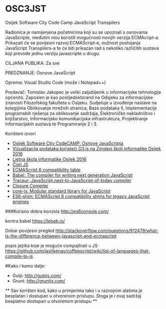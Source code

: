 # OSC3JST
Osijek Software City Code Camp JavaScript Transpilers

Radionica je namijenjena početnicima koji su se upoznali s osnovama JavaScripte, međutim nisu koristili mogućnosti novijih verzija ECMAcript-a. Prikazati će se povijesni razvoj ECMAScript-e, nužnost postojanja JavaScript Transpilers-a te će biti prikazan rad s nekoliko različitih sustava koji prevode jednu verziju javascripte u drugu.

CILJANA PUBLIKA: Za sve 

PREDZNANJE: Osnove JavaScript

Oprema: Visual Studio Code (može i Notepad++)

Predavač:
Tomislav Jakopec je veliki zaljubljenik u informacijske tehnologije općenito. Zaposlen je kao poslijedoktorand na Odsjeku za informacijske znanosti Filozofskog fakulteta u Osijeku. Sudjeluje u izvođenje nastave na kolegijima Oblikovanje mrežnih stranica, Baze podataka II, Implementacije programskih rješenja za oblikovanje sadržaja, Elektroničko nakladništvo i knjižarstvo, Informacijsko komunikacijska infrastruktura, Projektiranje informacijskih sustava te Programiranje 2 i 3.


Korišteni izvori
* [Osijek Software City CodeCAMP: Osnove JavaScripta]
* [Vizualizacija podataka koristeći D3.js na Zimskoj školi informatike Osijek 2016]
* [Ljetna škola informatike Osijek 2016]
* [Čisti JS]
* [ECMAScript 6 compatibility table]
* [Babel: The compiler for writing next generation JavaScript]
* [Traceur: JavaScript.next-to-JavaScript-of-today compiler]
* [Closure Compiler]
* [core-js: Modular standard library for JavaScript]
* [ES6-shim: ECMAScript 6 compatibility shims for legacy JavaScript engines]

###Korisno
dobra konzola
http://es6console.com/

kontra babel
https://lebab.io/

Dobar povijesni pregled
http://stackoverflow.com/questions/912479/what-is-the-difference-between-javascript-and-ecmascript

popis jezika koje je moguće compajlirati u JS
https://github.com/jashkenas/coffeescript/wiki/list-of-languages-that-compile-to-js


#Kako i kamo dalje:
 - Gulp: http://gulpjs.com/
 - Grunt: http://gruntjs.com/





** Sav korišten kod, kako u primjerima tako i u razvojnim alatima je besplatan i dostupan u otvorenom pristupu. Stoga je i ovaj sadržaj besplatno dostupan u otvorenom pristupu  **

[//]: # (These are reference links used in the body of this note and get stripped out when the markdown processor does its job. There is no need to format nicely because it shouldn't be seen. Thanks SO - http://stackoverflow.com/questions/4823468/store-comments-in-markdown-syntax)

   [Osijek Software City CodeCAMP: Osnove JavaScripta]: <https://github.com/tjakopec/OSC3JS>
   [Vizualizacija podataka koristeći D3.js na Zimskoj školi informatike Osijek 2016]: <https://github.com/tjakopec/ZSI2016>
   [Ljetna škola informatike Osijek 2016]: <https://github.com/tjakopec/LJSI2016>
   [Čisti JS]: <https://github.com/tjakopec/CistiJS/>
   [ECMAScript 6 compatibility table]: <https://kangax.github.io/compat-table/es6/>
   [Babel: The compiler for writing next generation JavaScript]: <https://babeljs.io/>
   [Traceur: JavaScript.next-to-JavaScript-of-today compiler]: <https://github.com/google/traceur-compiler>
   [Closure Compiler]:<https://developers.google.com/closure/compiler/>
   [core-js: Modular standard library for JavaScript]: <https://github.com/zloirock/core-js>
   [ES6-shim: ECMAScript 6 compatibility shims for legacy JavaScript engines]: <https://github.com/paulmillr/es6-shim>






